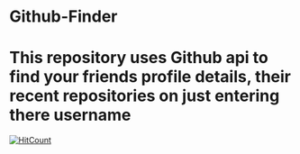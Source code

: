 # Github-Finder
# This repository uses Github api to find your friends profile details, their recent repositories on just entering there username
[![HitCount](http://hits.dwyl.io/spiderxm/Github-Finder.svg)](http://hits.dwyl.io/spiderxm/Github-Finder)
